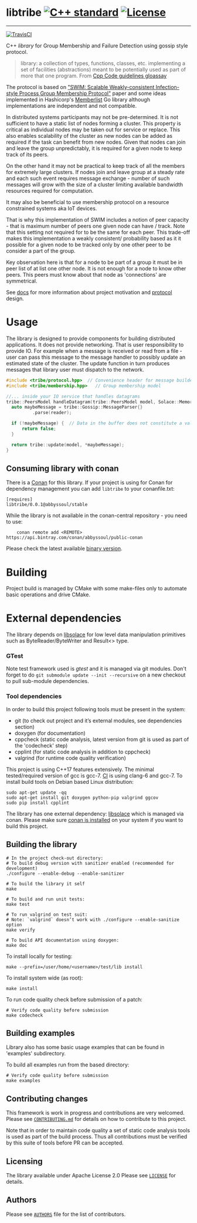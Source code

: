 # libtribe [![C++ standard][c++-standard-shield]][c++-standard-link] [![License][license-shield]][license-link]
---
[![TravisCI][travis-shield]][travis-link]

[c++-standard-shield]: https://img.shields.io/badge/c%2B%2B-14/17/20-blue.svg
[c++-standard-link]: https://en.wikipedia.org/wiki/C%2B%2B#Standardization
[travis-shield]: https://travis-ci.org/abbyssoul/libtribe.png?branch=master
[travis-link]: https://travis-ci.org/abbyssoul/libtribe
[license-shield]: https://img.shields.io/badge/License-Apache%202.0-blue.svg
[license-link]: https://opensource.org/licenses/Apache-2.0

C++ _library_ for Group Membership and Failure Detection using gossip style protocol.
> library: a collection of types, functions, classes, etc. implementing a set of facilities (abstractions) meant to be potentially used as part of more that one program. From [Cpp Code guidelines gloassay](http://isocpp.github.io/CppCoreGuidelines/CppCoreGuidelines#glossary)

The protocol is based on ["SWIM: Scalable Weakly-consistent Infection-style Process Group Membership Protocol"](http://ieeexplore.ieee.org/document/1028914/)
paper and some ideas implemented in Hashicorp's [Memberlist](https://github.com/hashicorp/memberlist)
Go library although implementations are independent and not compatible.


In distributed systems participants may not be pre-determined. It is not sufficient to have a static list of nodes forming a cluster.
This property is critical as individual nodes may be taken out for service or replace.
This also enables scalability of the cluster as new nodes can be added as required if the task can benefit from new nodes.
Given that nodes can join and leave the group unpredictably, it is required for a given node to keep track of its peers.

On the other hand it may not be practical to keep track of all the members for extremely large clusters. If nodes join and leave group at a steady rate and each such event requires message exchange - number of such messages will grow with the size of a cluster limiting available bandwidth resources required for computation.

It may also be beneficial to use membership protocol on a resource constrained systems aka IoT devices.

That is why this implementation of SWIM includes a notion of peer capacity - that is maximum number of peers one given node can have / track. Note that this setting not required for to be the same for each peer. This trade-off makes this implementation a weakly consistent/ probability based as it it possible for a given node to be tracked only by one other peer to be consider a part of the group.  

Key observation here is that for a node to be part of a group it must be in peer list of at list one other node. It is not enough for a node to know other peers. This peers must know about that node as 'connections' are symmetrical.

See [docs](docs/into.md) for more information about project motivation and [protocol](docs/protocol.md) design.


# Usage
The library is designed to provide components for building distributed applications.
It does not provide networking. That is user responsibility to provide IO.
For example when a message is received or read from a file - user can pass this message
to the message handler to possibly update an estimated state of the cluster.
The update function in turn produces messages that library user must dispatch to the network.


```C++
#include <tribe/protocol.hpp>  // Convenience header for message builders and parser
#include <tribe/membership.hpp>   // Group membership model

//... inside your IO service that handles datagrams
tribe::PeersModel handleDatagram(tribe::PeersModel model, Solace::MemoryView msgBuffer) {
  auto maybeMessage = tribe::Gossip::MessageParser{}
          .parse(reader);

  if (!maybeMessage) {  // Data in the buffer does not constitute a valid gossip message.
      return false;
  }

  return tribe::update(model, *maybeMessage);
}

```

## Consuming library with conan
There is a [Conan](https://conan.io/) for this library.
If your project is using for Conan for dependency management you can add `libtribe` to your conanfile.txt:

```
[requires]
libtribe/0.0.1@abbyssoul/stable
```

While the library is not available in the conan-central repository - you need to use:
```
    conan remote add <REMOTE> https://api.bintray.com/conan/abbyssoul/public-conan
```

Please check the latest available [binary version](https://bintray.com/abbyssoul/public-conan/libsolace%3Aabbyssoul/_latestVersion).


# Building
Project build is managed by CMake with some make-files only to automate basic operations and drive CMake.

# External dependencies
The library depends on [libsolace](https://github.com/abbyssoul/libsolace) for low level data manipulation primitives
such as ByteReader/ByteWriter and Result<> type.

### GTest
Note test framework used is *gtest* and it is managed via git modules.
Don't forget to do `git submodule update --init --recursive` on a new checkout to pull sub-module dependencies.


### Tool dependencies
In order to build this project following tools must be present in the system:
* git (to check out project and it’s external modules, see dependencies section)
* doxygen (for documentation)
* cppcheck (static code analysis, latest version from git is used as part of the 'codecheck' step)
* cpplint (for static code analysis in addition to cppcheck)
* valgrind (for runtime code quality verification)

This project is using C++17 features extensively. The minimal tested/required version of gcc is gcc-7.
[CI](https://travis-ci.org/abbyssoul/libtribe) is using clang-6 and gcc-7.
To install build tools on Debian based Linux distribution:
```shell
sudo apt-get update -qq
sudo apt-get install git doxygen python-pip valgrind ggcov
sudo pip install cpplint
```

The library has one external dependency: [libsolace](https://github.com/abbyssoul/libsolace)  which is managed via conan.
Please make sure [conan is installed](https://docs.conan.io/en/latest/installation.html) on your system if you want to build this project.

## Building the library
```shell
# In the project check-out directory:
# To build debug version with sanitizer enabled (recommended for development)
./configure --enable-debug --enable-sanitizer

# To build the library it self
make

# To build and run unit tests:
make test

# To run valgrind on test suit:
# Note: `valgrind` doesn’t work with ./configure --enable-sanitize option
make verify

# To build API documentation using doxygen:
make doc
```

To install locally for testing:
```shell
make --prefix=/user/home/<username>/test/lib install
```
To install system wide (as root):
```shell
make install
```
To run code quality check before submission of a patch:
```shell
# Verify code quality before submission
make codecheck
```

## Building examples
Library also has some basic usage examples that can be found in 'examples' subdirectory.

To build all examples run from the based directory:
```shell
# Verify code quality before submission
make examples
```


## Contributing changes
This framework is work in progress and contributions are very welcomed.
Please see  [`CONTRIBUTING.md`](CONTRIBUTING.md) for details on how to contribute to this project.

Note that in order to maintain code quality a set of static code analysis tools is used as part of the build process.
Thus all contributions must be verified by this suite of tools before PR can be accepted.


## Licensing
The library available under Apache License 2.0
Please see [`LICENSE`](LICENSE) for details.

## Authors
Please see [`AUTHORS`](AUTHORS) file for the list of contributors.
